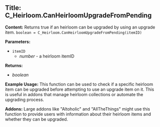 ## Title: C_Heirloom.CanHeirloomUpgradeFromPending

**Content:**
Returns true if an heirloom can be upgraded by using an upgrade item.
`boolean = C_Heirloom.CanHeirloomUpgradeFromPending(itemID)`

**Parameters:**
- `itemID`
  - *number* - a heirloom itemID

**Returns:**
- *boolean*

**Example Usage:**
This function can be used to check if a specific heirloom item can be upgraded before attempting to use an upgrade item on it. This is useful in addons that manage heirloom collections or automate the upgrading process.

**Addons:**
Large addons like "Altoholic" and "AllTheThings" might use this function to provide users with information about their heirloom items and whether they can be upgraded.